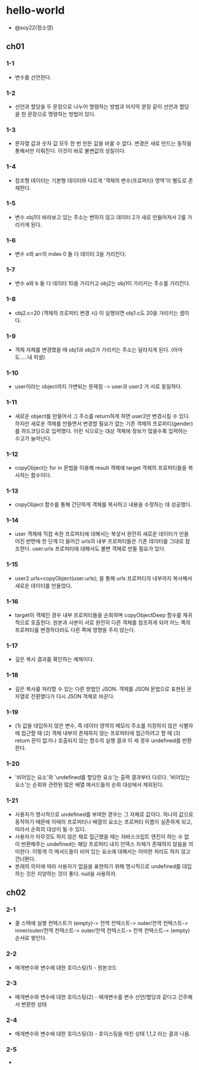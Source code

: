 # hello-world
- @soy22(정소영)

## ch01
### 1-1
- 변수를 선언한다.
### 1-2
- 선언과 할당을 두 문장으로 나누어 명령하는 방법과 마지막 문장 같이 선언과 할당을 한 문장으로 명령하는 방법이 있다.
### 1-3
- 문자열 값과 숫자 값 모두 한 번 만든 값을 바꿀 수 없다. 변경은 새로 만드는 동작을 통해서만 이뤄진다. 이것이 바로 불변값의 성질이다.
### 1-4
- 참조형 데이터는 기본형 데이터와 다르게 '객체의 변수(프로퍼티) 영역'이 별도로 존재한다.
### 1-5
- 변수 obj1이 바라보고 있는 주소는 변하지 않고 데이터 2가 새로 만들어져서 2를 가리키게 된다.
### 1-6
- 변수 x와 arr의 index 0 둘 다 데이터 3을 가리킨다.
### 1-7
- 변수 a와 b 둘 다 데이터 10을 가리키고 obj2는 obj1이 가리키는 주소를 가리킨다.
### 1-8
- obj2.c=20 (객체의 프로퍼티 변경 시) 이 실행되면 obj1.c도 20을 가리키는 셈이다.
### 1-9
- 객체 자체를 변경했을 때 obj1과 obj2가 가리키는 주소는 달라지게 된다. (아마도.....내 피셜)
### 1-10
- user이라는 object까지 가변되는 문제점 -> user과 user2 가 서로 동일하다.
### 1-11
- 새로운 object를 만들어서 그 주소를 return하게 하면 user2만 변경시킬 수 있다. 
  하지만 새로운 객체를 만들면서 변경할 필요가 없는 기존 객체의 프로퍼티(gender)를 하드코딩으로 입력했다. 이런 식으로는 대상 객체에 정보가 많을수록 입력하는 수고가 늘어난다.
### 1-12
- copyObject는 for in 문법을 이용해 result 객체에 target 객체의 프로퍼티들을 복사하는 함수이다. 
### 1-13
- copyObject 함수를 통해 간단하게 객체를 복사하고 내용을 수정하는 데 성공했다.
### 1-14
- user 객체에 직접 속한 프로퍼티에 대해서는 복샇서 완전히 새로운 데이터가 만들어진 반면에 한 단계 더 들어간 urls의 내부 프로퍼티들은 기존 데이터를 그대로 참조한다. user.urls 프로퍼티에 대해서도 불변 객체로 만들 필요가 있다.
### 1-15
- user2.urls=copyObject(user.urls); 을 통해 urls 프로퍼티의 내부까지 복사해서 새로운 데이터를 만들었다.
### 1-16
- target이 객체인 경우 내부 프로퍼티들을 순회하며 copyObjectDeep 함수를 재귀적으로 호출한다. 원본과 사본이 서로 완전히 다른 객체를 참조하게 되어 어느 쪽의 프로퍼티를 변경하더라도 다른 쪽에 영향을 주지 않는다.
### 1-17
- 깊은 복사 결과를 확인하는 예제이다.
### 1-18
- 깊은 복사를 처리할 수 있는 다른 방법인 JSON. 객체를 JSON 문법으로 표현된 문자열로 전환했다가 다시 JSON 객체로 바꾼다.
### 1-19
- (1) 값을 대입하지 않은 변수, 즉 데이터 영역의 메모리 주소를 지정하지 않은 식별자에 접근할 때
  (2) 객체 내부의 존재하지 않는 프로퍼티에 접근하려고 할 때
  (3) return 문이 없거나 호출되지 않는 함수의 실행 결과
  이 세 경우 undefined를 반환한다.
### 1-20
- '비어있는 요소'와 'undefined를 할당한 요소'는 출력 결과부터 다르다. '비어있는 요소'는 순회와 관련된 많은 배열 메서드들의 순회 대상에서 제외된다.
### 1-21
- 사용자가 명시적으로 undefined를 부여한 겯우는 그 자체로 값이다. 하나의 값으로 동작하기 때문에 이때의 프로퍼티나 배열의 요소는 프로퍼티 이름이 실존하게 되고, 따라서 순회의 대상이 될 수 있디.
- 사용자가 아무것도 하지 않은 채로 접근했을 때는 자바스크립트 엔진이 하는 수 없이 반환해주는 undefined는 해당 프로퍼티 내지 인덱스 자체가 존재하지 않음을 의미한다. 이렇게 각 메서드들이 비어 있는 요소에 대해서는 어떠한 처리도 하지 않고 건너뛴다.
- 본래의 의미에 따라 사용자가 없음을 표현하기 위해 명시적으로 undefined를 대입하는 것은 지양하는 것이 좋다. null을 사용하자.

## ch02
### 2-1
- 콜 스택에 실행 컨텍스트가 (empty)-> 전역 컨텍스트-> outer/전역 컨텍스트-> inner/outer/전역 컨텍스트-> outer/전역 컨텍스트-> 전역 컨텍스트-> (empty) 순서로 쌓인다.
### 2-2
- 매개변수와 변수에 대한 호이스팅(1) - 원본코드
### 2-3
- 매개변수와 변수에 대한 호이스팅(2) - 매개변수를 변수 선언/할당과 같다고 간주해서 변환한 상태
### 2-4
- 매개변수와 변수에 대한 호이스팅(3) - 호이스팅을 마친 상태   1,1,2 라는 결과 나옴.
### 2-5
- 
